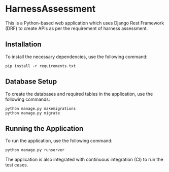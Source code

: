 # HarnessAssessment

This is a Python-based web application which uses Django Rest Framework (DRF) to create APIs as per the requirement of harness assessment.

## Installation
To install the necessary dependencies, use the following command:

```shell
pip install -r requirements.txt
```
## Database Setup
To create the databases and required tables in the application, use the following commands:

```shell
python manage.py makemigrations
python manage.py migrate
```
## Running the Application
To run the application, use the following command:

```shell
python manage.py runserver
```
The application is also integrated with continuous integration (CI) to run the test cases.
